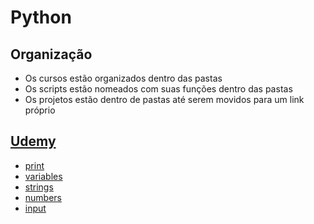 # **Python** 



## **Organização**

* Os cursos estão organizados dentro das pastas
* Os scripts estão nomeados com suas funções dentro das pastas
* Os projetos estão dentro de pastas até serem movidos para um link próprio 

## [Udemy](https://github.com/umjessetavares/python/tree/main/Udemy)
* [print](https://github.com/umjessetavares/python/blob/main/Udemy/print.py)
* [variables](https://github.com/umjessetavares/python/blob/main/Udemy/variables.py)
* [strings](https://github.com/umjessetavares/python/blob/main/Udemy/strings.py)
* [numbers](https://github.com/umjessetavares/python/blob/main/Udemy/numbers.py)
* [input](https://github.com/umjessetavares/python/blob/main/Udemy/input.py)